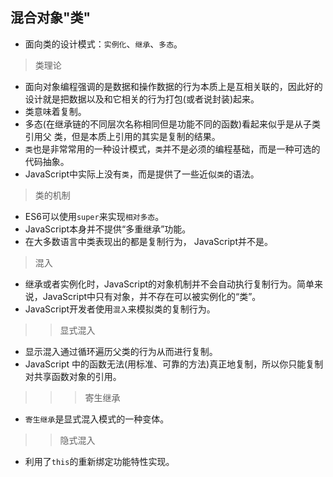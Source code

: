 ## 混合对象"类"

- 面向类的设计模式：`实例化`、`继承`、`多态`。

> 类理论

- 面向对象编程强调的是数据和操作数据的行为本质上是互相关联的，因此好的设计就是把数据以及和它相关的行为打包(或者说封装)起来。
- 类意味着复制。
- 多态(在继承链的不同层次名称相同但是功能不同的函数)看起来似乎是从子类引用父 类，但是本质上引用的其实是复制的结果。
- `类`也是非常常用的一种设计模式，`类`并不是必须的编程基础，而是一种可选的代码抽象。
- JavaScript中实际上没有`类`，而是提供了一些近似`类`的语法。

> 类的机制

- ES6可以使用`super`来实现`相对多态`。
- JavaScript本身并不提供“多重继承”功能。
- 在大多数语言中类表现出的都是复制行为， JavaScript并不是。

> 混入

- 继承或者实例化时，JavaScript的对象机制并不会自动执行复制行为。简单来说，JavaScript中只有对象，并不存在可以被实例化的“类”。
- JavaScript开发者使用`混入`来模拟类的复制行为。

>> 显式混入

- 显示混入通过循环遍历父类的行为从而进行复制。
- JavaScript 中的函数无法(用标准、可靠的方法)真正地复制，所以你只能复制对共享函数对象的引用。

>>> 寄生继承

- `寄生继承`是显式混入模式的一种变体。

>> 隐式混入

- 利用了`this`的重新绑定功能特性实现。